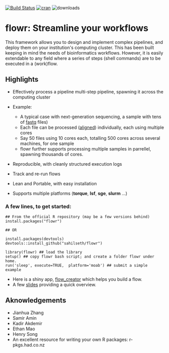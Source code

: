 [![Build
Status](https://travis-ci.org/sahilseth/flowr.svg?branch=master)](https://travis-ci.org/sahilseth/flowr)
[![cran](http://www.r-pkg.org/badges/version/flowr)](http://cran.rstudio.com/web/packages/flowr/index.html)
![downloads](http://cranlogs.r-pkg.org/badges/grand-total/flowr)

flowr: Streamline your workflows
================================

This framework allows you to design and implement complex pipelines, and
deploy them on your institution's computing cluster. This has been built
keeping in mind the needs of bioinformatics workflows. However, it is
easily extendable to any field where a series of steps (shell commands)
are to be executed in a (work)flow.

Highlights
----------

-   Effectively process a pipeline multi-step pipeline, spawning it
    across the computing cluster
- Example:

    -   A typical case with next-generation sequencing, a sample
        with tens of
        [fastq](http://en.wikipedia.org/wiki/FASTQ_format) files)
    -   Each file can be processed
        ([aligned](http://en.wikipedia.org/wiki/Sequence_alignment))
        individually, each using multiple cores
    -   Say 50 files using 10 cores each, totalling 500 cores across
        several machines, for one sample
    -   flowr further supports processing multiple samples in
        parrellel, spawning thousands of cores.
-   Reproducible, with cleanly structured execution logs
-   Track and re-run flows
-   Lean and Portable, with easy installation
-   Supports multiple platforms (**torque**, **lsf**, **sge**, **slurm** ...)

### A few lines, to get started:

```
## From the official R repository (may be a few versions behind)
install.packages("flowr")

## OR

install.packages(devtools)
devtools::install_github("sahilseth/flowr")

library(flowr) ## load the library
setup() ## copy flowr bash script; and create a folder flowr under home.
run('sleep', execute=TRUE,  platform='moab') ## submit a simple example
```

-   Here is a shiny app,
    [flow\_creator](https://sseth.shinyapps.io/flow_creator) which helps
    you build a flow.
-   A few [slides](http://sahilseth.github.io/slides/flowrintro)
    providing a quick overview.


Aknowledgements
---------------

-   Jianhua Zhang
-   Samir Amin
-   Kadir Akdemir
-   Ethan Mao
-   Henry Song
-   An excellent resource for writing your own R packages:
    r-pkgs.had.co.nz

